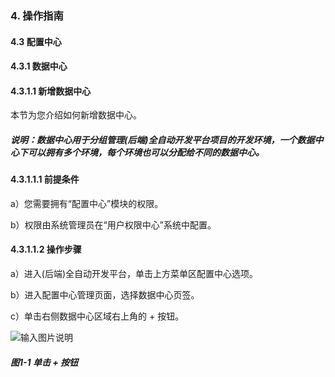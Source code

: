 ### 4. 操作指南

#### 4.3 配置中心

#### 4.3.1 数据中心

#### 4.3.1.1 新增数据中心

本节为您介绍如何新增数据中心。

##### 说明：数据中心用于分组管理(后端)全自动开发平台项目的开发环境，一个数据中心下可以拥有多个环境，每个环境也可以分配给不同的数据中心。

#### 4.3.1.1.1 前提条件

a）您需要拥有“配置中心”模块的权限。

b）权限由系统管理员在“用户权限中心”系统中配置。

#### 4.3.1.1.2 操作步骤

a）进入(后端)全自动开发平台，单击上方菜单区配置中心选项。

b）进入配置中心管理页面，选择数据中心页签。

c）单击右侧数据中心区域右上角的 + 按钮。

![输入图片说明](../../../../../images/SoFlu%EF%BC%88%E5%90%8E%E7%AB%AF%EF%BC%89%E5%BC%80%E5%8F%91%E5%B9%B3%E5%8F%B0/1.%20%E6%9C%80%E6%96%B0%E7%89%88%E6%9C%AC%20-%20%E6%9B%B4%E6%96%B0%E6%97%A5%E6%9C%9F%20-%202022.10.08/4.%20%E6%93%8D%E4%BD%9C%E6%8C%87%E5%8D%97/3.%20%E9%85%8D%E7%BD%AE%E4%B8%AD%E5%BF%83/1.%20%E6%95%B0%E6%8D%AE%E4%B8%AD%E5%BF%83/image.png)

##### 图1-1 单击 + 按钮

